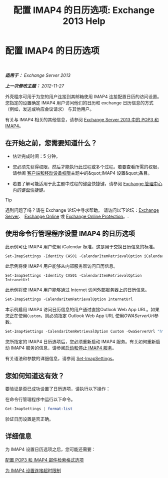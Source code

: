 ﻿---
title: '配置 IMAP4 的日历选项: Exchange 2013 Help'
TOCTitle: 配置 IMAP4 的日历选项
ms:assetid: 6679c8b2-3f0f-449a-a17c-a7b30001538c
ms:mtpsurl: https://technet.microsoft.com/zh-cn/library/Aa998606(v=EXCHG.150)
ms:contentKeyID: 50556593
ms.date: 05/21/2018
mtps_version: v=EXCHG.150
ms.translationtype: MT
---

# 配置 IMAP4 的日历选项

 

_**适用于：** Exchange Server 2013_

_**上一次修改主题：** 2012-11-27_

外壳程序可用于为您的用户连接到其邮箱使用 IMAP4 连接配置日历的访问设置。您指定的设置确定 IMAP4 用户访问他们的日历和 exchange 日历信息的方式 （例如，发送或响应会议请求） 与其他用户。

有关与 IMAP4 相关的其他信息，请参阅 [Exchange Server 2013 中的 POP3 和 IMAP4](pop3-and-imap4-in-exchange-server-2013-exchange-2013-help.md)。

## 在开始之前，您需要知道什么？

  - 估计完成时间：5 分钟。

  - 您必须先获得权限，然后才能执行此过程或多个过程。若要查看所需的权限，请参阅 [客户端和移动设备权限](clients-and-mobile-devices-permissions-exchange-2013-help.md)主题中的\&quot;IMAP4 设置\&quot;条目。

  - 若要了解可能适用于此主题中过程的键盘快捷键，请参阅 [Exchange 管理中心内的键盘快捷键](keyboard-shortcuts-in-the-exchange-admin-center-exchange-online-protection-help.md)。

> [!TIP]  
> 遇到问题了吗？请在 Exchange 论坛中寻求帮助。 请访问以下论坛：<a href="https://go.microsoft.com/fwlink/p/?linkid=60612">Exchange Server</a>、 <a href="https://go.microsoft.com/fwlink/p/?linkid=267542">Exchange Online</a> 或 <a href="https://go.microsoft.com/fwlink/p/?linkid=285351">Exchange Online Protection</a>。.


## 使用命令行管理程序设置 IMAP4 的日历选项

此示例可让 IMAP4 用户使用 iCalendar 标准，这是用于交换日历信息的标准。

```powershell
Set-ImapSettings -Identity CAS01 -CalendarItemRetrievalOption iCalendar
```

此示例将使 IMAP4 用户能够从内部服务器访问日历信息。

    Set-ImapSettings -Identity CAS01 -CalendarItemRetrievalOption IntranetUrl 

此示例将使 IMAP4 用户能够通过 Internet 访问外部服务器上的日历信息。

```powershell
Set-ImapSettings -CalendarItemRetrievalOption InternetUrl
```

本示例启用 IMAP4 访问日历信息的用户通过直接Outlook Web App URL。如果您正在使用`Custom`，则必须指定 Outlook Web App URL 使用*OWAServerUrl*参数。

```powershell
Set-Imap4Settings -CalendarItemRetrievalOption Custom -OwaServerUrl "https://OwaServer01"
```

您所指定的 IMAP4 日历选项后，您必须重新启动 IMAP4 服务。有关如何重新启动 IMAP4 服务的信息，请参阅[启动和停止 IMAP4 服务](start-and-stop-the-imap4-services-exchange-2013-help.md)。

有关语法和参数的详细信息，请参阅 [Set-ImapSettings](https://technet.microsoft.com/zh-cn/library/aa998252\(v=exchg.150\))。

## 您如何知道这有效？

要验证是否已成功设置了日历选项，请执行以下操作：

在命令行管理程序中运行以下命令。

```powershell
Get-ImapSettings | format-list
```

验证日历设置是否正确。

## 详细信息

为 IMAP4 设置日历选项之后，您可能还需要：

[配置 POP3 和 IMAP4 邮件检索格式选项](configure-pop3-and-imap4-message-retrieval-format-options-exchange-2013-help.md)

[为 IMAP4 设置连接超时限制](set-connection-time-out-limits-for-imap4-exchange-2013-help.md)


